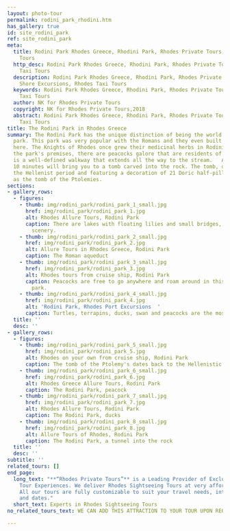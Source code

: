 ```yaml
---
layout: photo-tour
permalink: rodini_park_rhodini.htm
has_gallery: true
id: site_rodini_park
ref: site_rodini_park
meta:
  title: Rodini Park Rhodes Greece, Rhodini Park, Rhodes Private Tours, Rhodes Taxi
    Tours
  http_desc: Rodini Park Rhodes Greece, Rhodini Park, Rhodes Private Tours, Rhodes
    Taxi Tours
  description: Rodini Park Rhodes Greece, Rhodini Park, Rhodes Private Tours, Rhodes
    Shore Excursions, Rhodes Taxi Tours
  keywords: Rodini Park Rhodes Greece, Rhodini Park, Rhodes Private Tours, Rhodes
    Taxi Tours
  author: NK for Rhodes Private Tours
  copyright: NK for Rhodes Private Tours,2018
  abstract: Rodini Park Rhodes Greece, Rhodini Park, Rhodes Private Tours, Rhodes
    Taxi Tours
title: The Rodini Park in Rhodes Greece
summary: The Rodini Park has the unique distinction of being the world's first landscaped
  park. This park was very popular with the Romans and they even built an aqueduct
  here. The Knights of Rhodes once grew their medicinal herbs in Rodini Park. Inside
  the park's premises, there are peacocks galore that are residents of the park. There
  is a well-defined walkway that extends all the way to the stream.   A walk of about
  10 minutes will bring you to a tomb carved into the rock. The tomb, dating from
  the Hellenist period and featuring a decoration of 21 Doric half-pillars - is known
  as the tomb of the Ptolemies.
sections:
- gallery_rows:
  - figures:
    - thumb: img/rodini_park/rodini_park_1_small.jpg
      href: img/rodini_park/rodini_park_1.jpg
      alt: Rhodes Allure Tours, Rodini Park
      caption: There are lakes with floating lilies and small bridges, forming idyllic
        scenery.
    - thumb: img/rodini_park/rodini_park_2_small.jpg
      href: img/rodini_park/rodini_park_2.jpg
      alt: Allure Tours in Rhodes Greece, Rodini Park
      caption: The Roman aqueduct
    - thumb: img/rodini_park/rodini_park_3_small.jpg
      href: img/rodini_park/rodini_park_3.jpg
      alt: Rhodes tours from cruise ship, Rodini Park
      caption: Peacocks are free to go anywhere and roam around in this beautiful
        park.
    - thumb: img/rodini_park/rodini_park_4_small.jpg
      href: img/rodini_park/rodini_park_4.jpg
      alt: 'Rodini Park, Rhodes Port Excursions  '
      caption: Turtles, terrapins, ducks, swan and peacocks are the most popular.
  title: ''
  desc: ''
- gallery_rows:
  - figures:
    - thumb: img/rodini_park/rodini_park_5_small.jpg
      href: img/rodini_park/rodini_park_5.jpg
      alt: Rhodes on your own from cruise ship, Rodini Park
      caption: The tomb of the Ptolemy's dates back to the Hellenistic period
    - thumb: img/rodini_park/rodini_park_6_small.jpg
      href: img/rodini_park/rodini_park_6.jpg
      alt: Rhodes Greece Allure Tours, Rodini Park
      caption: The Rodini Park, peacock
    - thumb: img/rodini_park/rodini_park_7_small.jpg
      href: img/rodini_park/rodini_park_7.jpg
      alt: Rhodes Allure Tours, Rodini Park
      caption: The Rodini Park, ducks
    - thumb: img/rodini_park/rodini_park_8_small.jpg
      href: img/rodini_park/rodini_park_8.jpg
      alt: Allure Tours of Rhodes, Rodini Park
      caption: The Rodini Park, a tunnel into the rock
  title: ''
  desc: ''
subtitle: ''
related_tours: []
end_page:
  long_text: "**“Rhodes Private Tours”** is a Leading Provider of Exclusive and Personalized
    Tour Experiences. We deliver Rhodes Sightseeing Tours at very affordable rates.
    All our tours are fully customizable to suit your travel needs, interests, schedules,
    and dates."
  short_text: Experts in Rhodes Sightseeing Tours
no_related_tours_text: WE CAN ADD THIS ATTRACTION TO YOUR TOUR UPON REQUEST

---
```

